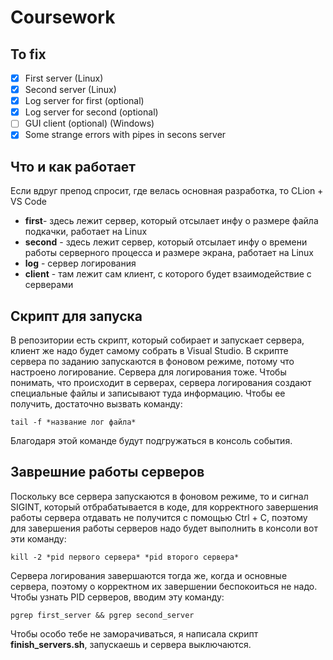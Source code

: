 # Coursework

## To fix

- [x] First server (Linux)
- [x] Second server (Linux)
- [x] Log server for first (optional)
- [x] Log server for second (optional)
- [ ] GUI client (optional) (Windows)
- [x] Some strange errors with pipes in secons server

## Что и как работает

Если вдруг препод спросит, где велась основная разработка, то CLion + VS Code

- __first__- здесь лежит сервер, который отсылает инфу о размере файла подкачки, работает на Linux
- __second__ - здесь лежит сервер, который отсылает инфу о времени работы серверного процесса и размере экрана, работает на Linux
- __log__ - сервер логирования
- __client__ - там лежит сам клиент, с которого будет взаимодействие с серверами

## Скрипт для запуска

В репозитории есть скрипт, который собирает и запускает сервера, клиент же надо будет самому собрать в Visual Studio. В скрипте сервера по заданию запускаются в фоновом режиме, потому что настроено логирование. Сервера для логирования тоже. Чтобы понимать, что происходит в серверах, сервера логирования создают специальные файлы и записывают туда информацию. Чтобы ее получить, достаточно вызвать команду:

```shell
tail -f *название лог файла* 
```

Благодаря этой команде будут подгружаться в консоль события.

## Заврешние работы серверов

Поскольку все сервера запускаются в фоновом режиме, то и сигнал SIGINT, который отбрабатывается в коде, для корректного завершения работы сервера отдавать не получится с помощью Ctrl + C, поэтому для завершения работы серверов надо будет выполнить в консоли вот эти команду:

```shell
kill -2 *pid первого сервера* *pid второго сервера*
```

Сервера логирования завершаются тогда же, когда и основные сервера, поэтому о корректном их завершении беспокоиться не надо.<br>
Чтобы узнать PID серверов, вводим эту команду:

```shell
pgrep first_server && pgrep second_server
```

Чтобы особо тебе не заморачиваться, я написала скрипт __finish_servers.sh__, запускаешь и сервера выключаются.
